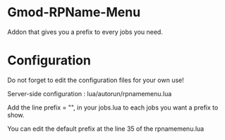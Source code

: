 # Gmod-RPName-Menu
Addon that gives you a prefix to every jobs you need.

# Configuration
Do not forget to edit the configuration files for your own use!

Server-side configuration : lua/autorun/rpnamemenu.lua

Add the line prefix = "", in your jobs.lua to each jobs you want a prefix to show.

You can edit the default prefix at the line 35 of the rpnamemenu.lua
